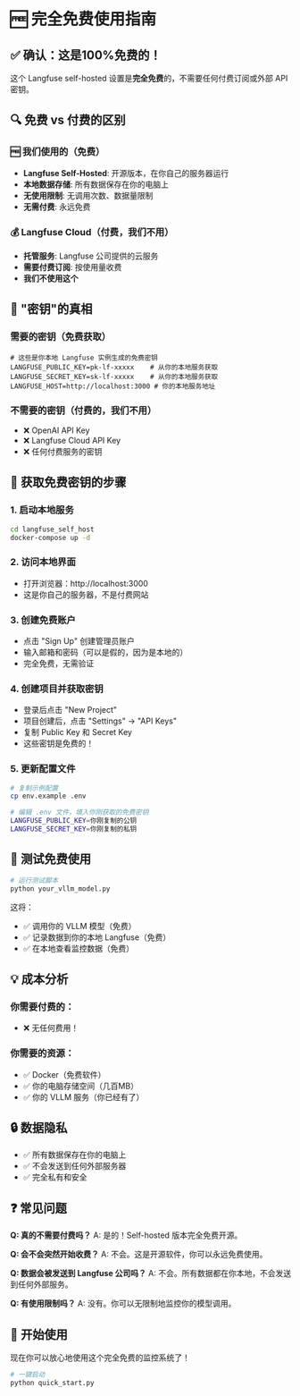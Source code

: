 # 🆓 完全免费使用指南

## ✅ 确认：这是100%免费的！

这个 Langfuse self-hosted 设置是**完全免费**的，不需要任何付费订阅或外部 API 密钥。

## 🔍 免费 vs 付费的区别

### 🆓 我们使用的（免费）
- **Langfuse Self-Hosted**: 开源版本，在你自己的服务器运行
- **本地数据存储**: 所有数据保存在你的电脑上
- **无使用限制**: 无调用次数、数据量限制
- **无需付费**: 永远免费

### 💰 Langfuse Cloud（付费，我们不用）
- **托管服务**: Langfuse 公司提供的云服务
- **需要付费订阅**: 按使用量收费
- **我们不使用这个**

## 🔑 "密钥"的真相

### 需要的密钥（免费获取）
```env
# 这些是你本地 Langfuse 实例生成的免费密钥
LANGFUSE_PUBLIC_KEY=pk-lf-xxxxx    # 从你的本地服务获取
LANGFUSE_SECRET_KEY=sk-lf-xxxxx    # 从你的本地服务获取
LANGFUSE_HOST=http://localhost:3000 # 你的本地服务地址
```

### 不需要的密钥（付费的，我们不用）
- ❌ OpenAI API Key
- ❌ Langfuse Cloud API Key  
- ❌ 任何付费服务的密钥

## 🚀 获取免费密钥的步骤

### 1. 启动本地服务
```bash
cd langfuse_self_host
docker-compose up -d
```

### 2. 访问本地界面
- 打开浏览器：http://localhost:3000
- 这是你自己的服务器，不是付费网站

### 3. 创建免费账户
- 点击 "Sign Up" 创建管理员账户
- 输入邮箱和密码（可以是假的，因为是本地的）
- 完全免费，无需验证

### 4. 创建项目并获取密钥
- 登录后点击 "New Project"
- 项目创建后，点击 "Settings" → "API Keys"
- 复制 Public Key 和 Secret Key
- 这些密钥是免费的！

### 5. 更新配置文件
```bash
# 复制示例配置
cp env.example .env

# 编辑 .env 文件，填入你刚获取的免费密钥
LANGFUSE_PUBLIC_KEY=你刚复制的公钥
LANGFUSE_SECRET_KEY=你刚复制的私钥
```

## 🧪 测试免费使用

```bash
# 运行测试脚本
python your_vllm_model.py
```

这将：
- ✅ 调用你的 VLLM 模型（免费）
- ✅ 记录数据到你的本地 Langfuse（免费）
- ✅ 在本地查看监控数据（免费）

## 💡 成本分析

### 你需要付费的：
- ❌ 无任何费用！

### 你需要的资源：
- ✅ Docker（免费软件）
- ✅ 你的电脑存储空间（几百MB）
- ✅ 你的 VLLM 服务（你已经有了）

## 🔒 数据隐私

- ✅ 所有数据保存在你的电脑上
- ✅ 不会发送到任何外部服务器
- ✅ 完全私有和安全

## ❓ 常见问题

**Q: 真的不需要付费吗？**
A: 是的！Self-hosted 版本完全免费开源。

**Q: 会不会突然开始收费？**
A: 不会。这是开源软件，你可以永远免费使用。

**Q: 数据会被发送到 Langfuse 公司吗？**
A: 不会。所有数据都在你本地，不会发送到任何外部服务。

**Q: 有使用限制吗？**
A: 没有。你可以无限制地监控你的模型调用。

## 🎉 开始使用

现在你可以放心地使用这个完全免费的监控系统了！

```bash
# 一键启动
python quick_start.py
```
